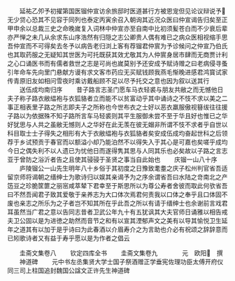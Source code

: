 <!-- { "loadSidebar": true } -->
　　延祐乙夘予初擢第国医镏仲宣访余旅邸时医道甚行方被恩宠但见论议辩说予无少贷心恐其不见容于同列也泰定丙寅余召入朝询其近况众医曰仲宣谒告归矣至正甲申余以总裁三史之命晚嵗复入词林中仲宣亦至自南中比初须髪苍白而不少衰后辈亦严惮之未几从余求东山序浩然有归隠之志公卿贵人偶有难已之病众医相视缩手思吾仲宣而不可得矣去冬予以病告老归浏上客有荐镏君仲賔为予诊候问之仲宣乃伯氏也其取药服之无疑知其世医为可托既获其效尤敬其为人仲賔身居市肆而无商贾计利之心口诵医书而有儒者救世之志是可尚也嵗莫别予还安成予赋诗赠之曰老病侵寻蚤引年命车先向里门悬献方谩有求文客市药应无买赋钱顾我燕毛惭晚进感君鸿寳试家传青原旧友如相问雪夜时乘访戴船顾不足以尽予托交之意也因为叙以送其行
　　送伍成均南归序
　　昔子路言志圣门愿车马衣轻裘与朋友共敝之而无憾他日夫子称子路衣敝緼袍与衣狐貉者立而能不以贫富动乎其中诵诗之不忮不求以美之二事正相表里子路之所志即夫子之所称也今世布衣之士好以恶衣羸服傲视簮绂往往援子路以为依据殊不知子路所言车马轻裘则其平生服御未尝不至于华且好也惟已之华好犹思与人共之虽敝无憾则人之华好在此无羡在彼无媢非所谓不忮不求者乎自世以科目取士士子得失之相形有大于衣敝緼袍与衣狐貉者矣安成伍成均奋起世科之后领荐于乡试预贡于春官而以额溢小却乃能泊然不以得失入于其心是可嘉也矣嗟乎成均今日之偶失利不以人遗已为忧他日而遂得隽其思与人同其乐也必矣故以子路之言志亚于曾防之浴沂者告之且使其骎骎于圣贤之事当自此始也
　　庆镏一山八十序
　　庐陵镏公一山先生明年八十乡俗于其初度之日豫致耄耋之庆子松州判官省吾适留京师将谒朝之缙绅士为歌诗归以娱其亲谒予为之序余谓省吾曰水陆之竒南北之产笾豆之珍脆筐篚之丽宻咸萃辇下君幸至于斯思所以为尊公寿者舍彼而取此何欤省吾曰不然吾闻君子致其爱敬于亲养志为大口体次焉君何责我以口体之奉乎且口体固不废也亲志之所乐为之子者岂不知其所在乎此吾之所以有请于缙绅士也余谢前言戏君耳虽然当广君之意以告同志昔者卫武公年九十有五犹讽其大夫官师日诵雅以相告戒夫卫公固以是为进徳之助然而音节之和有以宣其湮郁声文之美有以导其愉悦卫生延年之道其有以加于是乎诗曰为此春酒以介眉寿介之为言助也介必有祝颂之辞辞意而已矧歌诗者又有益于寿乎愿以是为作者之倡云


　　圭斋文集卷八
　　钦定四库全书
　　圭斋文集卷九　　　　元　欧阳　撰
　　神道碑
　　元中书左丞集贤大学士国子祭酒赠正学垂宪佐理功臣太傅开府仪同三司上柱国追封魏国公諡文正许先生神道碑
